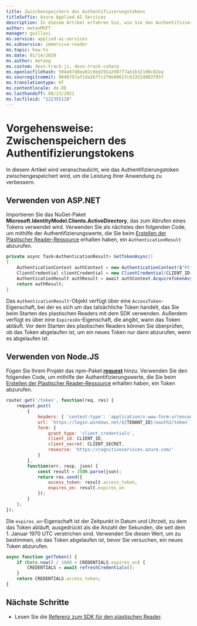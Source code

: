 ```yaml
---
title: Zwischenspeichern des Authentifizierungstokens
titleSuffix: Azure Applied AI Services
description: In diesem Artikel erfahren Sie, wie Sie das Authentifizierungstoken zwischenspeichern.
author: metanMSFT
manager: guillasi
ms.service: applied-ai-services
ms.subservice: immersive-reader
ms.topic: how-to
ms.date: 01/14/2020
ms.author: metang
ms.custom: devx-track-js, devx-track-csharp
ms.openlocfilehash: 504e87d8ea02c6bd291a2987f7ab1b32100c82ea
ms.sourcegitcommit: 0046757af1da267fc2f0e88617c633524883795f
ms.translationtype: HT
ms.contentlocale: de-DE
ms.lasthandoff: 08/13/2021
ms.locfileid: "122355118"
---
```

# <a name="how-to-cache-the-authentication-token"></a>Vorgehensweise: Zwischenspeichern des Authentifizierungstokens

In diesem Artikel wird veranschaulicht, wie das Authentifizierungstoken zwischengespeichert wird, um die Leistung Ihrer Anwendung zu verbessern.

## <a name="using-aspnet"></a>Verwenden von ASP.NET

Importieren Sie das NuGet-Paket **Microsoft.IdentityModel.Clients.ActiveDirectory**, das zum Abrufen eines Tokens verwendet wird. Verwenden Sie als nächstes den folgenden Code, um mithilfe der Authentifizierungswerte, die Sie beim [Erstellen der Plastischer Reader-Ressource](./how-to-create-immersive-reader.md) erhalten haben, ein `AuthenticationResult` abzurufen.

```csharp
private async Task<AuthenticationResult> GetTokenAsync()
{
    AuthenticationContext authContext = new AuthenticationContext($"https://login.windows.net/{TENANT_ID}");
    ClientCredential clientCredential = new ClientCredential(CLIENT_ID, CLIENT_SECRET);
    AuthenticationResult authResult = await authContext.AcquireTokenAsync("https://cognitiveservices.azure.com/", clientCredential);
    return authResult;
}
```

Das `AuthenticationResult`-Objekt verfügt über eine `AccessToken`-Eigenschaft, bei der es sich um das tatsächliche Token handelt, das Sie beim Starten des plastischen Readers mit dem SDK verwenden. Außerdem verfügt es über eine `ExpiresOn`-Eigenschaft, die angibt, wann das Token abläuft. Vor dem Starten des plastischen Readers können Sie überprüfen, ob das Token abgelaufen ist, um ein neues Token nur dann abzurufen, wenn es abgelaufen ist.

## <a name="using-nodejs"></a>Verwenden von Node.JS

Fügen Sie Ihrem Projekt das npm-Paket [**request**](https://www.npmjs.com/package/request) hinzu. Verwenden Sie den folgenden Code, um mithilfe der Authentifizierungswerte, die Sie beim [Erstellen der Plastischer Reader-Ressource](./how-to-create-immersive-reader.md) erhalten haben, ein Token abzurufen.

```javascript
router.get('/token', function(req, res) {
    request.post(
        {
            headers: { 'content-type': 'application/x-www-form-urlencoded' },
            url: `https://login.windows.net/${TENANT_ID}/oauth2/token`,
            form: {
                grant_type: 'client_credentials',
                client_id: CLIENT_ID,
                client_secret: CLIENT_SECRET,
                resource: 'https://cognitiveservices.azure.com/'
            }
        },
        function(err, resp, json) {
            const result = JSON.parse(json);
            return res.send({
                access_token: result.access_token,
                expires_on: result.expires_on
            });
        }
    );
});
```

Die `expires_on`-Eigenschaft ist der Zeitpunkt in Datum und Uhrzeit, zu dem das Token abläuft, ausgedrückt als die Anzahl der Sekunden, die seit dem 1. Januar 1970 UTC verstrichen sind. Verwenden Sie diesen Wert, um zu bestimmen, ob das Token abgelaufen ist, bevor Sie versuchen, ein neues Token abzurufen.

```javascript
async function getToken() {
    if (Date.now() / 1000 > CREDENTIALS.expires_on) {
        CREDENTIALS = await refreshCredentials();
    }
    return CREDENTIALS.access_token;
}
```

## <a name="next-steps"></a>Nächste Schritte

* Lesen Sie die [Referenz zum SDK für den plastischen Reader](./reference.md).